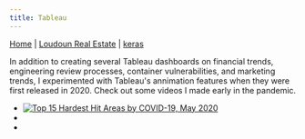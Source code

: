 ```yaml
---
title: Tableau
---
```


[Home](../index.md) | [Loudoun Real Estate](/loudounRealEstate/loudounIndex.md) | [keras](/keras/kerasIndex.md)

In addition to creating several Tableau dashboards on financial trends, engineering review processes, container vulnerabilities, and marketing trends, I experimented with Tableau's annimation features when they were first released in 2020. Check out some videos I made early in the pandemic.
- [![Top 15 Hardest Hit Areas by COVID-19, May 2020](https://img.youtu.be/vi/z67mhbUlkmw/0.jpg)](https://youtu.be/z67mhbUlkmw)
-
- 
